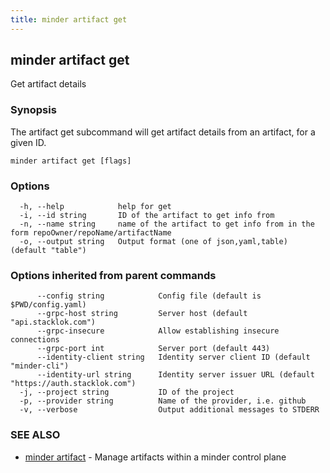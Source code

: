 ```yaml
---
title: minder artifact get
---
```

## minder artifact get

Get artifact details

### Synopsis

The artifact get subcommand will get artifact details from an artifact, for a given ID.

```
minder artifact get [flags]
```

### Options

```
  -h, --help            help for get
  -i, --id string       ID of the artifact to get info from
  -n, --name string     name of the artifact to get info from in the form repoOwner/repoName/artifactName
  -o, --output string   Output format (one of json,yaml,table) (default "table")
```

### Options inherited from parent commands

```
      --config string            Config file (default is $PWD/config.yaml)
      --grpc-host string         Server host (default "api.stacklok.com")
      --grpc-insecure            Allow establishing insecure connections
      --grpc-port int            Server port (default 443)
      --identity-client string   Identity server client ID (default "minder-cli")
      --identity-url string      Identity server issuer URL (default "https://auth.stacklok.com")
  -j, --project string           ID of the project
  -p, --provider string          Name of the provider, i.e. github
  -v, --verbose                  Output additional messages to STDERR
```

### SEE ALSO

* [minder artifact](minder_artifact.md)	 - Manage artifacts within a minder control plane

